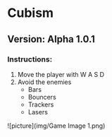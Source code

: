 # Cubism
## Version: Alpha 1.0.1
### Instructions:
1. Move the player with W A S D
2. Avoid the enemies
    * Bars
    * Bouncers
    * Trackers
    * Lasers
    
![picture](img/Game Image 1.png)

